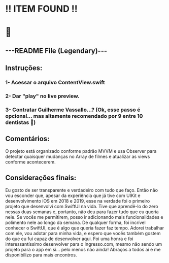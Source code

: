 #     !! ITEM FOUND !!
#                📄
## ---README File (Legendary)---

##  Instruções:

### 1- Acessar o arquivo ContentView.swift
### 2- Dar "play" no live preview.
### 3- Contratar Guilherme Vassallo...? (Ok, esse passo é opcional... mas altamente recomendado por 9 entre 10 dentistas 👀)

## Comentários:

O projeto está organizado conforme padrão MVVM e usa Observer para detectar quaisquer mudanças no Array de filmes e atualizar as views conforme acontecerem.

## Considerações finais:

Eu gosto de ser transparente e verdadeiro com tudo que faço. Então não vou esconder que, apesar da experiência que já tive com UIKit e desenvolvimento iOS em 2018 e 2019, esse na verdade foi o primeiro projeto que desenvolvi com SwiftUI na vida. Tive que aprendê-lo do zero nessas duas semanas e, portanto, não deu para fazer tudo que eu queria nele. Se vocês me permitirem, posso ir adicionando mais funcionalidades e polimento nele ao longo da semana. De qualquer forma, foi incrível conhecer o SwiftUI, que é algo que queria fazer faz tempo. Adorei trabalhar com ele, vou adotar para minha vida, e espero que vocês também gostem do que eu fui capaz de desenvolver aqui. Foi uma honra e foi interessantíssimo desenvolver para o Ingresso.com, mesmo não sendo um projeto para o app em si... pelo menos não ainda! Abraços a todos aí e me disponibilizo para mais encontros.

